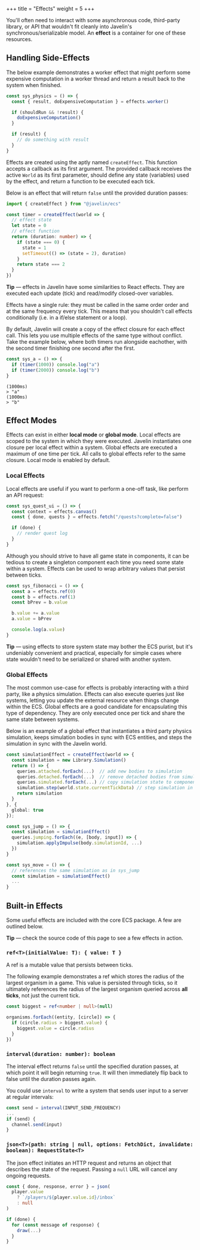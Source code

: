 +++
title = "Effects"
weight = 5
+++

You'll often need to interact with some asynchronous code, third-party library, or API that wouldn't fit cleanly into Javelin's synchronous/serializable model. An **effect** is a container for one of these resources.
## Handling Side-Effects

The below example demonstrates a worker effect that might perform some expensive computation in a worker thread and return a result back to the system when finished.

 ```ts
 const sys_physics = () => {
   const { result, doExpensiveComputation } = effects.worker()

   if (shouldRun && !result) {
     doExpensiveComputation()
   }

   if (result) {
     // do something with result
   }
 }
 ```

Effects are created using the aptly named `createEffect`. This function accepts a callback as its first argument. The provided callback receives the active `World` as its first parameter, should define any state (variables) used by the effect, and return a function to be executed each tick.

Below is an effect that will return `false` until the provided duration passes:

```ts
import { createEffect } from "@javelin/ecs"

const timer = createEffect(world => {
  // effect state
  let state = 0
  // effect function
  return (duration: number) => {
    if (state === 0) {
      state = 1
      setTimeout(() => (state = 2), duration)
    }
    return state === 2
  }
})
```

<aside>
  <p>
    <strong>Tip</strong> — effects in Javelin have some similarities to React effects. They are executed each update (tick) and  read/modify closed-over variables.
  </p>
</aside>

Effects have a single rule: they must be called in the same order order and at the same frequency every tick. This means that you shouldn't call effects conditionally (i.e. in a if/else statement or a loop).

By default, Javelin will create a copy of the effect closure for each effect call. This lets you use multiple effects of the same type without conflict. Take the example below, where both timers run alongside eachother, with the second timer finishing one second after the first.

```ts
const sys_a = () => {
  if (timer(1000)) console.log("a")
  if (timer(2000)) console.log("b")
}
```
```
(1000ms)
> "a"
(1000ms)
> "b"
```

## Effect Modes

Effects can exist in either **local mode** or **global mode**. Local effects are scoped to the system in which they were executed. Javelin instantiates one closure per local effect within a system. Global effects are executed a maximum of one time per tick. All calls to global effects refer to the same closure. Local mode is enabled by default.

### Local Effects

Local effects are useful if you want to perform a one-off task, like perform an API request:

```ts
const sys_quest_ui = () => {
  const context = effects.canvas()
  const { done, quests } = effects.fetch("/quests?complete=false")

  if (done) {
    // render quest log
  }
}
```

Although you should strive to have all game state in components, it can be tedious to create a singleton component each time you need some state within a system. Effects can be used to wrap arbitrary values that persist between ticks.

```ts
const sys_fibonacci = () => {
  const a = effects.ref(0)
  const b = effects.ref(1)
  const bPrev = b.value

  b.value += a.value
  a.value = bPrev

  console.log(a.value)
}
```

<aside>
  <p>
    <strong>Tip</strong> — using effects to store system state may bother the ECS purist, but it's undeniably convenient and practical, especially for simple cases where state wouldn't need to be serialized or shared with another system.
  </p>
</aside>

### Global Effects

The most common use-case for effects is probably interacting with a third party, like a physics simulation. Effects can also execute queries just like systems, letting you update the external resource when things change within the ECS. Global effects are a good candidate for encapsulating this type of dependency. They are only executed once per tick and share the same state between systems.

Below is an example of a global effect that instantiates a third party physics simulation, keeps simulation bodies in sync with ECS entities, and steps the simulation in sync with the Javelin world.

```ts
const simulationEffect = createEffect(world => {
  const simulation = new Library.Simulation()
  return () => {
    queries.attached.forEach(...)  // add new bodies to simulation   
    queries.detached.forEach(...)  // remove detached bodies from simulation
    queries.simulated.forEach(...) // copy simulation state to components
    simulation.step(world.state.currentTickData) // step simulation in sync with world
    return simulation
  }
}, {
  global: true
});

const sys_jump = () => {
  const simulation = simulationEffect()
  queries.jumping.forEach((e, [body, input]) => {
    simulation.applyImpulse(body.simulationId, ...)
  })
}

const sys_move = () => {
  // references the same simulation as in sys_jump
  const simulation = simulationEffect()
  ...
}
```

## Built-in Effects

Some useful effects are included with the core ECS package. A few are outlined below.

<aside>
  <p>
    <strong>Tip</strong> — check the source code of this page to see a few effects in action.
  </p>
</aside>

### `ref<T>(initialValue: T): { value: T }`

A ref is a mutable value that persists between ticks.

The following example demonstrates a ref which stores the radius of the largest organism in a game. This value is persisted through ticks, so it ultimately references the radius of the largest organism queried across **all ticks**, not just the current tick. 
```ts
const biggest = ref<number | null>(null)

organisms.forEach((entity, [circle]) => {
  if (circle.radius > biggest.value) {
    biggest.value = circle.radius
  }
})
```

### `interval(duration: number): boolean`

The interval effect returns `false` until the specified duration passes, at which point it will begin returning `true`. It will then immediately flip back to false until the duration passes again.

You could use `interval` to write a system that sends user input to a server at regular intervals:

```ts
const send = interval(INPUT_SEND_FREQUENCY)
...
if (send) {
  channel.send(input)
}
```

### `json<T>(path: string | null, options: FetchDict, invalidate: boolean): RequestState<T>`

The json effect initiates an HTTP request and returns an object that describes the state of the request. Passing a `null` URL will cancel any ongoing requests.

```ts
const { done, response, error } = json(
  player.value
    ? `/players/${player.value.id}/inbox`
    : null
)

if (done) {
  for (const message of response) {
    draw(...)
  }
}
```

<script>
  const sys_interval = () => {
    const ref = Javelin.ref(0)
    const log = Javelin.interval(4000)

    if (log) {
      console.log("interval", ++ref.value)
    }
  }
  const sys_json = () => {
    // start request after 1s
    const timer = Javelin.timer(1000)
    // cancel request after 5s
    const cancel = Javelin.timer(5000)
    const request = Javelin.json(
      !cancel && timer ? `https://jsonplaceholder.typicode.com/todos/1` : null
    )

    console.log(request)
  }
  const world = Javelin.createWorld({
    systems: [sys_json, sys_interval]
  })

  setInterval(() => {
    world.tick()
  }, 2000);
</script>